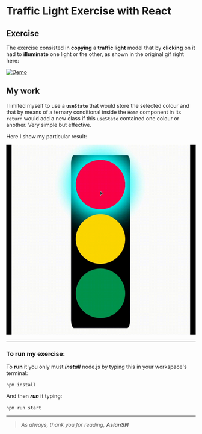 # Traffic Light Exercise with React

## Exercise
The exercise consisted in **copying** a **traffic light** model that by **clicking** on it had to **illuminate** one light or the other, as shown in the original gif right here:

[![Demo](https://raw.githubusercontent.com/breatheco-de/exercise-traffic-light-react/master/preview.gif "Demo")](http://https://github.com/breatheco-de/exercise-traffic-light-react/blob/master/preview.gif "Demo")

## My work
I limited myself to use a **`useState`** that would store the selected colour and that by means of a ternary conditional inside the `Home` component in its `return` would add a new class if this `useState` contained one colour or another. Very simple but effective.

Here I show my particular result:

[![Traffic Light Aslan's Result](https://raw.githubusercontent.com/AslanSN/traffic-light/master/src/img/Traffic-light-show.gif "Traffic Light Aslan's Result")](http://https://raw.githubusercontent.com/AslanSN/traffic-light/master/src/img/Traffic-light-show.gif "Traffic Light Aslan's Result")

------------


### To run my exercise:

To **run** it you only must **_install_** node.js by typing this in your workspace's terminal:
```
npm install
```

And then **_run_** it typing:
```
npm run start
```

------------

> _As always, thank you for reading,
**AslanSN**_
